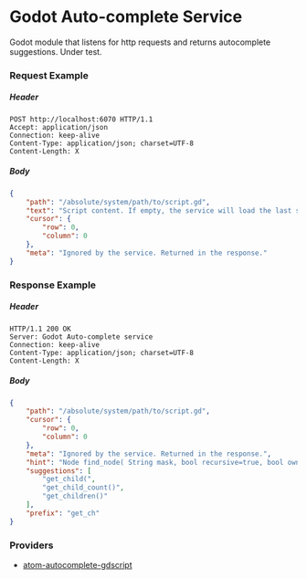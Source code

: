
# Godot Auto-complete Service
Godot module that listens for http requests and returns autocomplete suggestions. Under test.

### Request Example

##### Header

```
POST http://localhost:6070 HTTP/1.1
Accept: application/json
Connection: keep-alive
Content-Type: application/json; charset=UTF-8
Content-Length: X
```

##### Body

``` json
{
    "path": "/absolute/system/path/to/script.gd",
    "text": "Script content. If empty, the service will load the last saved content for the script.",
    "cursor": {
        "row": 0,
        "column": 0
    },
    "meta": "Ignored by the service. Returned in the response."
}
```

### Response Example

##### Header

```
HTTP/1.1 200 OK
Server: Godot Auto-complete service
Connection: keep-alive
Content-Type: application/json; charset=UTF-8
Content-Length: X
```

##### Body

``` json
{
    "path": "/absolute/system/path/to/script.gd",
    "cursor": {
        "row": 0,
        "column": 0
    },
    "meta": "Ignored by the service. Returned in the response.",
    "hint": "Node find_node( String mask, bool recursive=true, bool owned=true )",
    "suggestions": [
        "get_child(",
        "get_child_count()",
        "get_children()"
    ],
    "prefix": "get_ch"
}
```

### Providers

- [atom-autocomplete-gdscript](https://github.com/neikeq/atom-autocomplete-gdscript)
